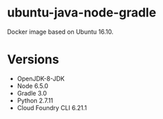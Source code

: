 # ubuntu-java-node-gradle
Docker image based on Ubuntu 16.10.

# Versions
- OpenJDK-8-JDK
- Node 6.5.0
- Gradle 3.0
- Python 2.7.11
- Cloud Foundry CLI 6.21.1

